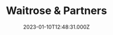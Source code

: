 ---
date: 2023-01-10T12:48:31.000Z
title: Waitrose & Partners
latitude: 52.03558142417081
longitude: 0.7317279136050154
category: checkin
---